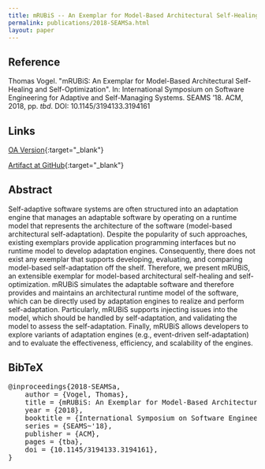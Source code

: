 ```yaml
---
title: mRUBiS -- An Exemplar for Model-Based Architectural Self-Healing and Self-Optimization
permalink: publications/2018-SEAMSa.html
layout: paper
---
```


## Reference
Thomas Vogel. "mRUBiS: An Exemplar for Model-Based Architectural Self-Healing and Self-Optimization". In: International Symposium on Software Engineering for Adaptive and Self-Managing Systems. SEAMS ’18. ACM, 2018, pp. _tbd_. DOI: 10.1145/3194133.3194161

## Links
[OA Version](https://arxiv.org/abs/1804.00954){:target="_blank"}

[Artifact at GitHub](https://github.com/thomas-vogel/mRUBiS){:target="_blank"}


## Abstract
Self-adaptive software systems are often structured into an adaptation engine that manages an adaptable software by operating on a runtime model that represents the architecture of the software (model-based architectural self-adaptation). Despite the popularity of such approaches, existing exemplars provide application programming interfaces but no runtime model to develop adaptation engines. Consequently, there does not exist any exemplar that supports developing, evaluating, and comparing model-based self-adaptation off the shelf. Therefore, we present mRUBiS, an extensible exemplar for model-based architectural self-healing and self-optimization. mRUBiS simulates the adaptable software and therefore provides and maintains an architectural runtime model of the software, which can be directly used by adaptation engines to realize and perform self-adaptation. Particularly, mRUBiS supports injecting issues into the model, which should be handled by self-adaptation, and validating the model to assess the self-adaptation. Finally, mRUBiS allows developers to explore variants of adaptation engines (e.g., event-driven self-adaptation) and to evaluate the effectiveness, efficiency, and scalability of the engines.

## BibTeX

<div class="bibtex">
<pre>@inproceedings{2018-SEAMSa,
    author = {Vogel, Thomas},
    title = {mRUBiS: An Exemplar for Model-Based Architectural Self-Healing and Self-Optimization},
    year = {2018},
    booktitle = {International Symposium on Software Engineering for Adaptive and Self-Managing Systems},
    series = {SEAMS~'18},
    publisher = {ACM},
    pages = {tba},
    doi = {10.1145/3194133.3194161},
}</pre>
</div>
